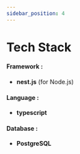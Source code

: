```yaml
---
sidebar_position: 4
---
```


# Tech Stack

#### Framework :

- **nest.js** (for Node.js)

#### Language :

- **typescript**

#### Database :

- **PostgreSQL**
